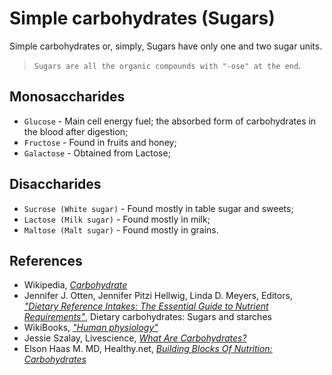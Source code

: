 # Simple carbohydrates (Sugars)
Simple carbohydrates or, simply, Sugars have only one and two sugar units. 

> `Sugars are all the organic compounds with "-ose" at the end`.

## Monosaccharides
- `Glucose` - Main cell energy fuel; the absorbed form of carbohydrates in the blood after digestion;
- `Fructose` - Found in fruits and honey;
- `Galactose` - Obtained from Lactose;

## Disaccharides
- `Sucrose (White sugar)` - Found mostly in table sugar and sweets;
- `Lactose (Milk sugar)` - Found mostly in milk;
- `Maltose (Malt sugar)` - Found mostly in grains.

## References
- Wikipedia, [_Carbohydrate_](https://en.wikipedia.org/wiki/Carbohydrate)
- Jennifer J. Otten, Jennifer Pitzi Hellwig, Linda D. Meyers, Editors, [_"Dietary Reference Intakes: The Essential Guide to Nutrient Requirements"_](https://www.amazon.com/Dietary-Reference-Intakes-Essential-Requirements/dp/0309157420), Dietary carbohydrates: Sugars and starches
- WikiBooks, [_"Human physiology"_](https://en.wikibooks.org/wiki/Human_Physiology/Nutrition#Carbohydrates)
- Jessie Szalay, Livescience, [_What Are Carbohydrates?_](http://www.livescience.com/51976-carbohydrates.html)
- Elson Haas M. MD, Healthy.net, [_Building Blocks Of Nutrition: Carbohydrates_](http://www.healthy.net/Health/Article/Carbohydrates/2100/1)